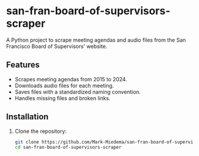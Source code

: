 # san-fran-board-of-supervisors-scraper

A Python project to scrape meeting agendas and audio files from the San Francisco Board of Supervisors' website.

## Features

- Scrapes meeting agendas from 2015 to 2024.
- Downloads audio files for each meeting.
- Saves files with a standardized naming convention.
- Handles missing files and broken links.

## Installation

1. Clone the repository:
   ```sh
   git clone https://github.com/Mark-Miedema/san-fran-board-of-supervisors-scraper.git
   cd san-fran-board-of-supervisors-scraper

